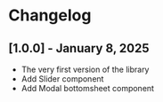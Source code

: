 # Changelog

## [1.0.0] - January 8, 2025
- The very first version of the library
- Add Slider component 
- Add Modal bottomsheet component